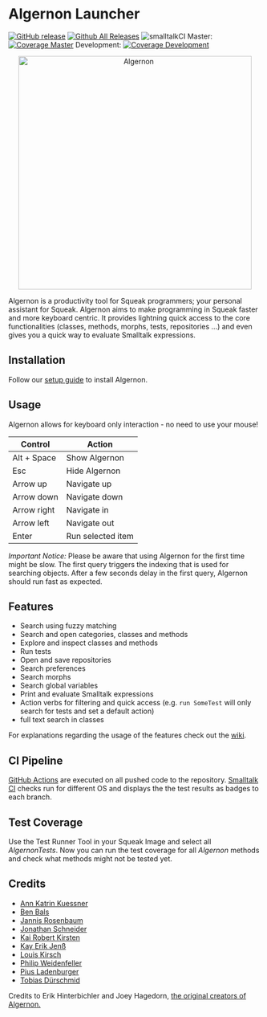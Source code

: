 # Algernon Launcher 
[![GitHub release](https://img.shields.io/github/release/hpi-swa-teaching/Algernon-Launcher.svg?label=small%20release&maxAge=0)](https://github.com/hpi-swa-teaching/Algernon-Launcher/releases/latest) [![Github All Releases](https://img.shields.io/github/downloads/hpi-swa-teaching/Algernon-Launcher/total.svg?maxAge=0)](https://github.com/hpi-swa-teaching/Algernon-Launcher/releases) ![smalltalkCI](https://github.com/hpi-swa-teaching/Algernon-Launcher/workflows/smalltalkCI/badge.svg) 
Master: [![Coverage Master](https://coveralls.io/repos/github/hpi-swa-teaching/Algernon-Launcher/badge.svg?branch=master)](https://coveralls.io/github/hpi-swa-teaching/Algernon-Launcher?branch=master) Development: [![Coverage Development](https://coveralls.io/repos/github/hpi-swa-teaching/Algernon-Launcher/badge.svg?branch=development)](https://coveralls.io/github/hpi-swa-teaching/Algernon-Launcher?branch=master) 

<p align="center">
  <img src="https://user-images.githubusercontent.com/44369294/89326002-e93a5800-d689-11ea-89f0-d685e7a4f1e9.png" width="465" alt="Algernon"/>
</p>

Algernon is a productivity tool for Squeak programmers; your personal assistant for Squeak. Algernon aims to make programming in Squeak faster and more keyboard centric. It provides lightning quick access to the core functionalities (classes, methods, morphs, tests, repositories ...) and even gives you a quick way to evaluate Smalltalk expressions.

## Installation
Follow our [setup guide](https://github.com/hpi-swa-teaching/Algernon-Launcher/wiki/Setup-Guide) to install Algernon.

## Usage

Algernon allows for keyboard only interaction - no need to use your mouse!

| Control     | Action            |
|-------------|-------------------|
| Alt + Space | Show Algernon     |
| Esc         | Hide Algernon     |
| Arrow up    | Navigate up       |
| Arrow down  | Navigate down     |
| Arrow right | Navigate in       |
| Arrow left  | Navigate out      |
| Enter       | Run selected item |

*Important Notice:* Please be aware that using Algernon for the first time might be slow. The first query triggers the indexing that is used for searching objects. After a few seconds delay in the first query, Algernon should run fast as expected.


## Features

- Search using fuzzy matching
- Search and open categories, classes and methods
- Explore and inspect classes and methods
- Run tests
- Open and save repositories
- Search preferences
- Search morphs
- Search global variables
- Print and evaluate Smalltalk expressions 
- Action verbs for filtering and quick access (e.g. `run SomeTest` will only search for tests and set a default action)
- full text search in classes

For explanations regarding the usage of the features check out the [wiki](https://github.com/hpi-swa-teaching/Algernon-Launcher/wiki).


## CI Pipeline
[GitHub Actions](https://github.com/hpi-swa-teaching/Algernon-Launcher/actions) are executed on all pushed code to the repository. [Smalltalk CI](https://github.com/hpi-swa/setup-smalltalkCI) checks run for different OS and displays the the test results as badges to each branch.

## Test Coverage
Use the Test Runner Tool in your Squeak Image and select all *AlgernonTests*. Now you can run the test coverage for all *Algernon* methods and check what methods might not be tested yet.


## Credits


*  [Ann Katrin Kuessner](https://github.com/annkatrinkuessner)
*  [Ben Bals](https://github.com/BenBals)
*  [Jannis Rosenbaum](https://github.com/sinnaj-r)
*  [Jonathan Schneider](https://github.com/jonaschn)
*  [Kai Robert Kirsten](https://github.com/robertkirsten)
*  [Kay Erik Jenß](https://github.com/kej-jay)
*  [Louis Kirsch](https://github.com/timediv)
*  [Philip Weidenfeller](https://github.com/phlprcks)
*  [Pius Ladenburger](https://github.com/GittiHab)
*  [Tobias Dürschmid](https://github.com/tobiduer)

Credits to Erik Hinterbichler and Joey Hagedorn, [the original creators of Algernon.](http://erikhinterbichler.com/apps/algernon/)
